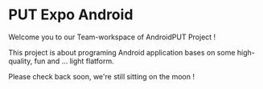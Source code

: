 # PUT Expo Android
Welcome you to our Team-workspace of AndroidPUT Project !

This project is about programing Android application bases on some high-quality, fun and ... light flatform.

Please check back soon, we're still sitting on the moon !
